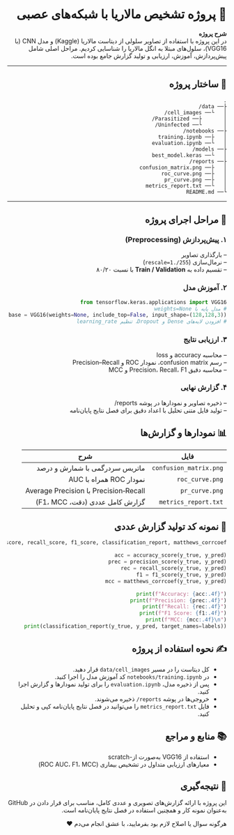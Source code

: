 
<div dir="rtl">

# 🧠 پروژه تشخیص مالاریا با شبکه‌های عصبی

**شرح پروژه**  
در این پروژه با استفاده از تصاویر سلولی از دیتاست مالاریا (Kaggle) و مدل CNN (با VGG16)، سلول‌های مبتلا به انگل مالاریا را شناسایی کردیم. مراحل اصلی شامل پیش‌پردازش، آموزش، ارزیابی و تولید گزارش جامع بوده است.

---

## 📌 ساختار پروژه

```
.
├── data/
│   └── cell_images/
│       ├── Parasitized/
│       └── Uninfected/
├── notebooks/
│   ├── training.ipynb
│   └── evaluation.ipynb
├── models/
│   └── best_model.keras
├── reports/
│   ├── confusion_matrix.png
│   ├── roc_curve.png
│   ├── pr_curve.png
│   └── metrics_report.txt
└── README.md
```

---

## 🚀 مراحل اجرای پروژه

### ۱. پیش‌پردازش (Preprocessing)
– بارگذاری تصاویر  
– نرمال‌سازی (`rescale=1./255`)  
– تقسیم داده به **Train / Validation** با نسبت ۸۰/۲۰  

### ۲. آموزش مدل
```python
from tensorflow.keras.applications import VGG16
# مدل پایه با weights=None
base = VGG16(weights=None, include_top=False, input_shape=(128,128,3))
# افزودن لایه‌های Dense و Dropout، تنظیم learning_rate
```

### ۳. ارزیابی نتایج
– محاسبه accuracy و loss  
– رسم confusion matrix، نمودار ROC و Precision–Recall  
– محاسبه دقیق Precision، Recall، F1 و MCC

### ۴. گزارش نهایی
– ذخیره تصاویر و نمودارها در پوشه reports/  
– تولید فایل متنی تحلیل با اعداد دقیق برای فصل نتایج پایان‌نامه  

## 📊 نمودارها و گزارش‌ها

| فایل | شرح |
|------|------|
| `confusion_matrix.png` | ماتریس سردرگمی با شمارش و درصد |
| `roc_curve.png` | نمودار ROC همراه با AUC |
| `pr_curve.png` | Precision‑Recall با Average Precision |
| `metrics_report.txt` | گزارش کامل عددی (دقت، F1، MCC) |

## 🧾 نمونه کد تولید گزارش عددی
```python
from sklearn.metrics import accuracy_score, precision_score, recall_score, f1_score, classification_report, matthews_corrcoef

acc = accuracy_score(y_true, y_pred)
prec = precision_score(y_true, y_pred)
rec = recall_score(y_true, y_pred)
f1 = f1_score(y_true, y_pred)
mcc = matthews_corrcoef(y_true, y_pred)

print(f"Accuracy: {acc:.4f}")
print(f"Precision: {prec:.4f}")
print(f"Recall: {rec:.4f}")
print(f"F1 Score: {f1:.4f}")
print(f"MCC: {mcc:.4f}\n")
print(classification_report(y_true, y_pred, target_names=labels))
```

## ✍️ نحوه استفاده از پروژه
- کل دیتاست را در مسیر `data/cell_images` قرار دهید.
- در `notebooks/training.ipynb` کد آموزش مدل را اجرا کنید.
- پس از ذخیره مدل، `evaluation.ipynb` را برای تولید نمودارها و گزارش اجرا کنید.
- خروجی‌ها در پوشه `reports/` ذخیره می‌شوند.
- فایل `metrics_report.txt` را می‌توانید در فصل نتایج پایان‌نامه کپی و تحلیل کنید.

## 📚 منابع و مراجع
- استفاده از VGG16 به‌صورت از-scratch
- معیارهای ارزیابی متداول در تشخیص بیماری (ROC AUC، F1، MCC)

## 🎯 نتیجه‌گیری
این پروژه با ارائه گزارش‌های تصویری و عددی کامل، مناسب برای قرار دادن در GitHub به‌عنوان نمونه کار و همچنین استفاده در فصل نتایج پایان‌نامه است.

هرگونه سوال یا اصلاح لازم بود بفرمایید، با عشق انجام می‌دم ❤️

</div>
